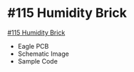 # #115 Humidity Brick

[#115 Humidity Brick](http://fabo.io/115.html)

- Eagle PCB
- Schematic Image
- Sample Code